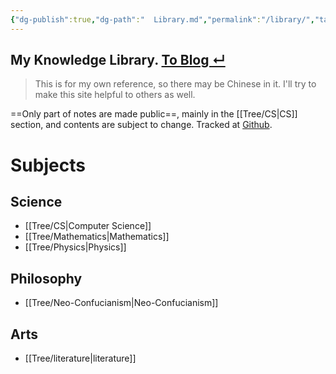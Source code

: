 ```yaml
---
{"dg-publish":true,"dg-path":"  Library.md","permalink":"/library/","tags":["gardenEntry"],"dgShowInlineTitle":false,"created":"2022-07-31T06:00:52.233+08:00","updated":"2023-08-28T12:40:57.841+08:00"}
---
```



<h2> My Knowledge Library. <a href = "https://eating.work" target = "_self"><strong><span>To Blog ↵</span></strong></a></h2>

> This is for my own reference, so there may be Chinese in it. I'll try to make this site helpful to others as well.

==Only part of notes are made public==, mainly in the [[Tree/CS\|CS]] section, and  contents are subject to change. Tracked at [Github](https://github.com/AlexLiu2022/notes).

# Subjects

## Science 

- [[Tree/CS\|Computer Science]] 
- [[Tree/Mathematics\|Mathematics]]
- [[Tree/Physics\|Physics]]

## Philosophy

- [[Tree/Neo-Confucianism\|Neo-Confucianism]]

## Arts

-  [[Tree/literature\|literature]] 
